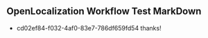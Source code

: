 ## OpenLocalization Workflow Test MarkDown
* cd02ef84-f032-4af0-83e7-786df659fd54 
thanks!<!--HONumber=Mar16_HO1-->
